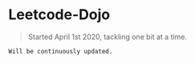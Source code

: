 # Leetcode-Dojo

> Started April 1st 2020, tackling one bit at a time.

```Will be continuously updated.```
